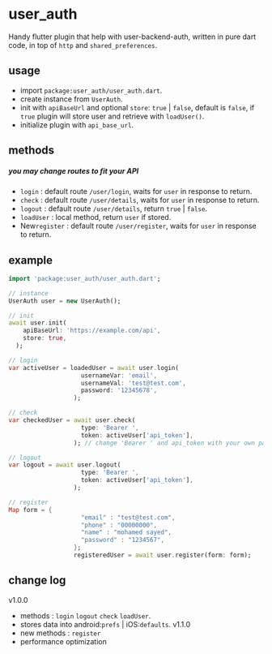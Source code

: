 # user_auth

Handy flutter plugin that help with user-backend-auth, written in pure dart code, in top of `http` and `shared_preferences`.

## usage
* import `package:user_auth/user_auth.dart`.
* create instance from `UserAuth`.
* init with `apiBaseUrl` and optional `store`: `true` | `false`, default is `false`, if `true` plugin will store user and retrieve with `loadUser()`.
* initialize plugin with `api_base_url`.

## methods
##### you may change routes to fit your API
* `login` : default route `/user/login`, waits for `user` in response to return. 
* `check` : default route `/user/details`, waits for `user` in response to return.  
* `logout` : default route `/user/details`, return `true` | `false`.
* `loadUser` : local method, return `user` if stored.
* New`register` : default route `/user/register`, waits for `user` in response to return. 

## example
```dart
import 'package:user_auth/user_auth.dart';

// instance
UserAuth user = new UserAuth();

// init
await user.init(
    apiBaseUrl: 'https://example.com/api',
    store: true,
  );

// login
var activeUser = loadedUser = await user.login(
                    usernameVar: 'email',
                    usernameVal: 'test@test.com',
                    password: '12345678',
                  );

// check
var checkedUser = await user.check(
                    type: 'Bearer ',
                    token: activeUser['api_token'],
                  ); // change 'Bearer ' and api_token with your own parameter

// logout
var logout = await user.logout(
                    type: 'Bearer ',
                    token: activeUser['api_token'],
                  );

// register
Map form = {
                    "email" : "test@test.com",
                    "phone" : "00000000",
                    "name" : "mohamed sayed",
                    "password" : "1234567",
                  };
                  registeredUser = await user.register(form: form);
```

## change log
v1.0.0
* methods : `login` `logout` `check` `loadUser`.
* stores data into android:`prefs` | iOS:`defaults`.
v1.1.0
* new methods : `register`
* performance optimization